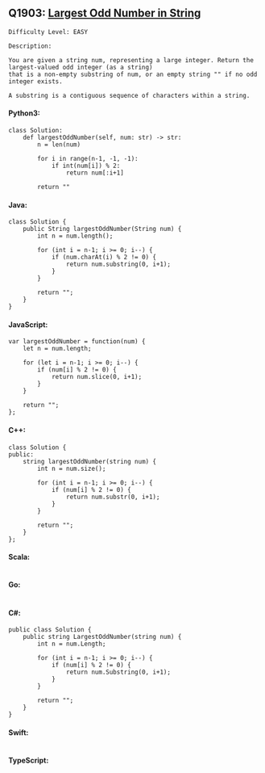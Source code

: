 ## Q1903: [Largest Odd Number in String](https://leetcode.com/problems/largest-odd-number-in-string/)

```
Difficulty Level: EASY
```

```
Description:

You are given a string num, representing a large integer. Return the largest-valued odd integer (as a string)
that is a non-empty substring of num, or an empty string "" if no odd integer exists.

A substring is a contiguous sequence of characters within a string.
```

#### Python3:

```
class Solution:
    def largestOddNumber(self, num: str) -> str:
        n = len(num)

        for i in range(n-1, -1, -1):
            if int(num[i]) % 2:
                return num[:i+1]

        return ""
```

#### Java:

```
class Solution {
    public String largestOddNumber(String num) {
        int n = num.length();

        for (int i = n-1; i >= 0; i--) {
            if (num.charAt(i) % 2 != 0) {
                return num.substring(0, i+1);
            }
        }
            
        return "";
    }
}
```

#### JavaScript:

```
var largestOddNumber = function(num) {
    let n = num.length;

    for (let i = n-1; i >= 0; i--) {
        if (num[i] % 2 != 0) {
            return num.slice(0, i+1);
        }
    }
            
    return "";
};
```

#### C++:

```
class Solution {
public:
    string largestOddNumber(string num) {
        int n = num.size();

        for (int i = n-1; i >= 0; i--) {
            if (num[i] % 2 != 0) {
                return num.substr(0, i+1);
            }
        }
            
        return "";
    }
};
```

#### Scala:

```

```

#### Go:

```

```

#### C#:

```
public class Solution {
    public string LargestOddNumber(string num) {
        int n = num.Length;

        for (int i = n-1; i >= 0; i--) {
            if (num[i] % 2 != 0) {
                return num.Substring(0, i+1);
            }
        }
            
        return "";
    }
}
```

#### Swift:

```

```

#### TypeScript:

```

```